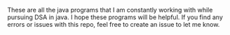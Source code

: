 These are all the java programs that I am constantly working with while pursuing DSA in java. I hope these programs will be helpful. If you find any errors or issues with this repo, feel free to create an issue to let me know.
